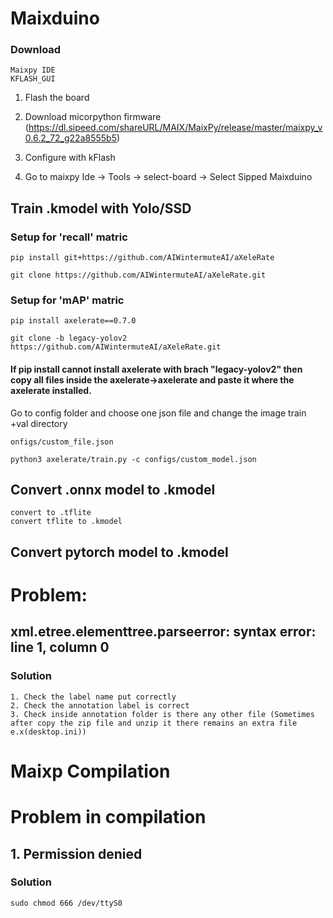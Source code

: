 # Maixduino

### Download  
    Maixpy IDE
    KFLASH_GUI



1. Flash the board

2. Download micorpython firmware (https://dl.sipeed.com/shareURL/MAIX/MaixPy/release/master/maixpy_v0.6.2_72_g22a8555b5)

3. Configure with kFlash

4. Go to maixpy Ide -> Tools -> select-board -> Select Sipped Maixduino


## Train .kmodel with Yolo/SSD

### Setup for 'recall' matric

    pip install git+https://github.com/AIWintermuteAI/aXeleRate

    git clone https://github.com/AIWintermuteAI/aXeleRate.git


### Setup for 'mAP' matric

    pip install axelerate==0.7.0
    
    git clone -b legacy-yolov2 https://github.com/AIWintermuteAI/aXeleRate.git
    
 
#### If pip install cannot install axelerate with brach "legacy-yolov2" then copy all files inside the axelerate->axelerate and paste it where the axelerate installed.


Go to config folder and choose one json file and change the image train +val directory

    onfigs/custom_file.json
    
    python3 axelerate/train.py -c configs/custom_model.json


## Convert .onnx model to .kmodel

    convert to .tflite
    convert tflite to .kmodel


## Convert pytorch model to .kmodel


# Problem:

## xml.etree.elementtree.parseerror: syntax error: line 1, column 0

### Solution

    1. Check the label name put correctly
    2. Check the annotation label is correct
    3. Check inside annotation folder is there any other file (Sometimes after copy the zip file and unzip it there remains an extra file e.x(desktop.ini))



# Maixp Compilation

# Problem in compilation

## 1. Permission denied

### Solution

    sudo chmod 666 /dev/ttyS0
